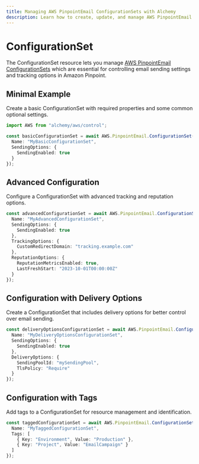 ```yaml
---
title: Managing AWS PinpointEmail ConfigurationSets with Alchemy
description: Learn how to create, update, and manage AWS PinpointEmail ConfigurationSets using Alchemy Cloud Control.
---
```


# ConfigurationSet

The ConfigurationSet resource lets you manage [AWS PinpointEmail ConfigurationSets](https://docs.aws.amazon.com/pinpointemail/latest/userguide/) which are essential for controlling email sending settings and tracking options in Amazon Pinpoint.

## Minimal Example

Create a basic ConfigurationSet with required properties and some common optional settings.

```ts
import AWS from "alchemy/aws/control";

const basicConfigurationSet = await AWS.PinpointEmail.ConfigurationSet("basicConfigSet", {
  Name: "MyBasicConfigurationSet",
  SendingOptions: {
    SendingEnabled: true
  }
});
```

## Advanced Configuration

Configure a ConfigurationSet with advanced tracking and reputation options.

```ts
const advancedConfigurationSet = await AWS.PinpointEmail.ConfigurationSet("advancedConfigSet", {
  Name: "MyAdvancedConfigurationSet",
  SendingOptions: {
    SendingEnabled: true
  },
  TrackingOptions: {
    CustomRedirectDomain: "tracking.example.com"
  },
  ReputationOptions: {
    ReputationMetricsEnabled: true,
    LastFreshStart: "2023-10-01T00:00:00Z"
  }
});
```

## Configuration with Delivery Options

Create a ConfigurationSet that includes delivery options for better control over email sending.

```ts
const deliveryOptionsConfigurationSet = await AWS.PinpointEmail.ConfigurationSet("deliveryOptionsConfigSet", {
  Name: "MyDeliveryOptionsConfigurationSet",
  SendingOptions: {
    SendingEnabled: true
  },
  DeliveryOptions: {
    SendingPoolId: "mySendingPool",
    TlsPolicy: "Require"
  }
});
```

## Configuration with Tags

Add tags to a ConfigurationSet for resource management and identification.

```ts
const taggedConfigurationSet = await AWS.PinpointEmail.ConfigurationSet("taggedConfigSet", {
  Name: "MyTaggedConfigurationSet",
  Tags: [
    { Key: "Environment", Value: "Production" },
    { Key: "Project", Value: "EmailCampaign" }
  ]
});
```
